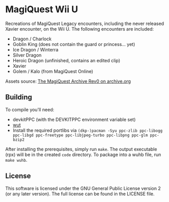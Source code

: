 # MagiQuest Wii U

Recreations of MagiQuest Legacy encounters, including the never released Xavier encounter, on the Wii U. The following encounters are included:
- Dragon / Charlock
- Goblin King (does not contain the guard or princess... yet)
- Ice Dragon / Winterra
- Silver Dragon
- Heroic Dragon (unfinished, contains an edited clip)
- Xavier
- Golem / Kalo (from MagiQuest Online)

Assets source: [The MagiQuest Archive Rev0 on archive.org](https://archive.org/details/magiquestarchive)

## Building

To compile you'll need:

- devkitPPC (with the DEVKITPPC environment variable set)
- [wut](https://github.com/devkitPro/wut/)
- Install the required portlibs via `(dkp-)pacman -Syu ppc-zlib ppc-libogg ppc-libgd ppc-freetype ppc-libjpeg-turbo ppc-libpng ppc-glm ppc-bzip2`

After installing the prerequisites, simply run `make`. The output executable (rpx) will be in the created `code` directory. To package into a wuhb file, run `make wuhb`.

## License

This software is licensed under the GNU General Public License version 2 (or any
later version). The full license can be found in the LICENSE file.

